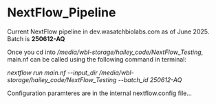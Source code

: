 # NextFlow_Pipeline

Current NextFlow pipeline in dev.wasatchbiolabs.com as of June 2025. Batch is **250612-AQ**

Once you cd into */media/wbl-storage/hailey_code/NextFlow_Testing*,
main.nf can be called using the following command in terminal:

*nextflow run main.nf --input_dir /media/wbl-storage/hailey_code/NextFlow_Testing --batch_id 250612-AQ*

Configuration paramteres are in the internal nextflow.config file...